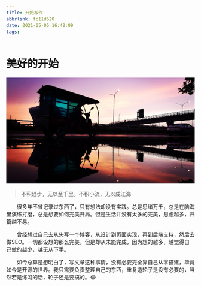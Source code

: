 ```yaml
---
title: 开始写作
abbrlink: fc11d520
date: 2021-05-05 16:48:09
tags:
---
```



# 美好的开始

![夕阳](/assets/images/2021-5-6.1.jpg)

> 不积硅步，无以至千里。不积小流，无以成江海

&emsp;&emsp;很多年不曾记录过东西了，只有想法却没有实践。总是思绪万千，总是在脑海里演练打磨，总是想要如何完美开局。但是生活并没有太多的完美，思虑越多，开篇越不易。

&emsp;&emsp;曾经想过自己去从头写一个博客，从设计到页面实现，再到后端支持，然后去做SEO。一切都设想的那么完美，但是却从未能完成，因为想的越多，越觉得自己做的越少，越无从下手。

&emsp;&emsp;如今总算是想明白了，写文章这种事情，没有必要完全靠自己从零搭建，毕竟如今是开源的世界。我只需要负责整理自己的东西，重复造轮子是没有必要的，当然若是练习的话，轮子还是要搞的。:joy:
